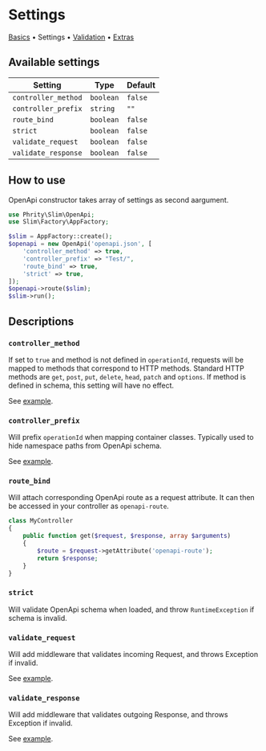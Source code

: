 # Settings

[Basics](Basics.md) • Settings • [Validation](Validation.md) • [Extras](Extras.md)


## Available settings

| Setting | Type | Default |
| --- | --- | --- |
| `controller_method` | `boolean` | `false` |
| `controller_prefix` | `string` | `""` |
| `route_bind` | `boolean` | `false` |
| `strict` | `boolean` | `false` |
| `validate_request` | `boolean` | `false` |
| `validate_response` | `boolean` | `false` |

## How to use

OpenApi constructor takes array of settings as second aargument.

```php
use Phrity\Slim\OpenApi;
use Slim\Factory\AppFactory;

$slim = AppFactory::create();
$openapi = new OpenApi('openapi.json', [
    'controller_method' => true,
    'controller_prefix' => "Test/",
    'route_bind' => true,
    'strict' => true,
]);
$openapi->route($slim);
$slim->run();
```

## Descriptions

### `controller_method`

If set to `true` and method is not defined in `operationId`, requests will be mapped to methods that correspond to HTTP methods.
Standard HTTP methods are `get`, `post`, `put`, `delete`, `head`, `patch` and `options`.
If method is defined in schema, this setting will have no effect.

See [example](Basics.md#automatic-method-mapping).


### `controller_prefix`

Will prefix `operationId` when mapping container classes. Typically used to hide namespace paths from OpenApi schema.

See [example](Basics.md#using-class-prefix).


### `route_bind`

Will attach corresponding OpenApi route as a request attribute.
It can then be accessed in your controller as `openapi-route`.

```php
class MyController
{
    public function get($request, $response, array $arguments)
    {
        $route = $request->getAttribute('openapi-route');
        return $response;
    }
}
```


### `strict`

Will validate OpenApi schema when loaded, and throw `RuntimeException` if schema is invalid.


### `validate_request`

Will add middleware that validates incoming Request, and throws Exception if invalid.


See [example](Validation.md#middleware-validation).


### `validate_response`

Will add middleware that validates outgoing Response, and throws Exception if invalid.


See [example](Validation.md#middleware-validation).
